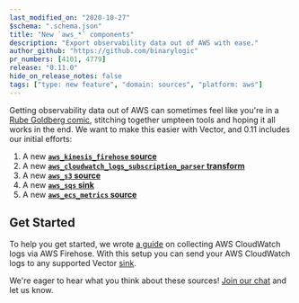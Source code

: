 ```yaml
---
last_modified_on: "2020-10-27"
$schema: ".schema.json"
title: "New `aws_*` components"
description: "Export observability data out of AWS with ease."
author_github: "https://github.com/binarylogic"
pr_numbers: [4101, 4779]
release: "0.11.0"
hide_on_release_notes: false
tags: ["type: new feature", "domain: sources", "platform: aws"]
---
```


Getting observability data out of AWS can sometimes feel like you're in a
[Rube Goldberg comic][rube_goldberg], stitching together umpteen tools
and hoping it all works in the end. We want to make this easier with Vector,
and 0.11 includes our initial efforts:

1. A new [**`aws_kinesis_firehose` source**][aws_kinesis_firehose_source]
2. A new [**`aws_cloudwatch_logs_subscription_parser` transform**][aws_cloudwatch_logs_subscription_parser_transform]
3. A new [**`aws_s3` source**][aws_s3_source]
4. A new [**`aws_sqs` sink**][aws_sqs_sink]
5. A new [**`aws_ecs_metrics` source**][aws_ecs_metrics_source]

## Get Started

To help you get started, we wrote [a guide][cloudwatch_guide] on collecting AWS
CloudWatch logs via AWS Firehose. With this setup you can send your AWS
CloudWatch logs to any supported Vector [sink][sinks].

We're eager to hear what you think about these sources! [Join our chat][chat]
and let us know.

[aws_cloudwatch_logs_subscription_parser_transform]: /docs/reference/transforms/aws_cloudwatch_logs_subscription_parser/
[aws_ecs_metrics_source]: /docs/reference/sources/aws_ecs_metrics/
[aws_kinesis_firehose_source]: /docs/reference/sources/aws_kinesis_firehose/
[aws_s3_source]: /docs/reference/sources/aws_s3/
[aws_sqs_sink]: /docs/reference/sinks/aws_sqs/
[chat]: https://chat.vector.dev
[cloudwatch_guide]: /guides/advanced/cloudwatch-logs-firehose/
[rube_goldberg]: https://en.wikipedia.org/wiki/Rube_Goldberg_machine
[sinks]: /docs/reference/sinks/

